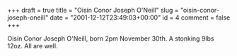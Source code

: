 +++
draft = true
title = "Oisín Conor Joseph O'Neill"
slug = "oisin-conor-joseph-oneill"
date = "2001-12-12T23:49:03+00:00"
id = 4
comment = false
+++

Oisín Conor Joseph O'Neill, born 2pm November 30th. A stonking 9lbs 12oz. All are well.

